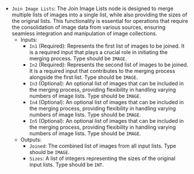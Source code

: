 - `Join Image Lists`: The Join Image Lists node is designed to merge multiple lists of images into a single list, while also providing the sizes of the original lists. This functionality is essential for operations that require the consolidation of image data from various sources, ensuring seamless integration and manipulation of image collections.
    - Inputs:
        - `In1` (Required): Represents the first list of images to be joined. It is a required input that plays a crucial role in initiating the merging process. Type should be `IMAGE`.
        - `In2` (Required): Represents the second list of images to be joined. It is a required input that contributes to the merging process alongside the first list. Type should be `IMAGE`.
        - `In3` (Optional): An optional list of images that can be included in the merging process, providing flexibility in handling varying numbers of image lists. Type should be `IMAGE`.
        - `In4` (Optional): An optional list of images that can be included in the merging process, providing flexibility in handling varying numbers of image lists. Type should be `IMAGE`.
        - `In5` (Optional): An optional list of images that can be included in the merging process, providing flexibility in handling varying numbers of image lists. Type should be `IMAGE`.
    - Outputs:
        - `Joined`: The combined list of images from all input lists. Type should be `IMAGE`.
        - `Sizes`: A list of integers representing the sizes of the original input lists. Type should be `INT`.
